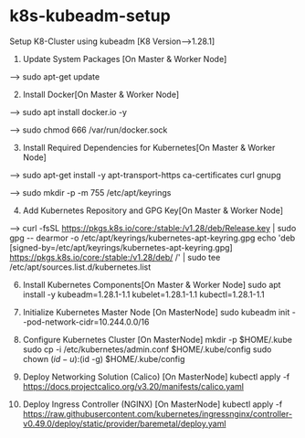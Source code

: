 # k8s-kubeadm-setup
Setup K8-Cluster using kubeadm
[K8 Version-->1.28.1]

1. Update System Packages [On Master & Worker Node]
   
-->   sudo apt-get update

2. Install Docker[On Master & Worker Node]
   
-->   sudo apt install docker.io -y

-->   sudo chmod 666 /var/run/docker.sock

3. Install Required Dependencies for Kubernetes[On Master & Worker
Node]

-->   sudo apt-get install -y apt-transport-https ca-certificates curl gnupg

-->   sudo mkdir -p -m 755 /etc/apt/keyrings

4. Add Kubernetes Repository and GPG Key[On Master & Worker Node]

-->   curl -fsSL https://pkgs.k8s.io/core:/stable:/v1.28/deb/Release.key | sudo gpg --
      dearmor -o /etc/apt/keyrings/kubernetes-apt-keyring.gpg
      echo 'deb [signed-by=/etc/apt/keyrings/kubernetes-apt-keyring.gpg]
      https://pkgs.k8s.io/core:/stable:/v1.28/deb/ /' | sudo tee
      /etc/apt/sources.list.d/kubernetes.list

6. Install Kubernetes Components[On Master & Worker Node]
sudo apt install -y kubeadm=1.28.1-1.1 kubelet=1.28.1-1.1 kubectl=1.28.1-1.1

8. Initialize Kubernetes Master Node [On MasterNode]
sudo kubeadm init --pod-network-cidr=10.244.0.0/16

8. Configure Kubernetes Cluster [On MasterNode]
mkdir -p $HOME/.kube
sudo cp -i /etc/kubernetes/admin.conf $HOME/.kube/config
sudo chown $(id -u):$(id -g) $HOME/.kube/config
9. Deploy Networking Solution (Calico) [On MasterNode]
kubectl apply -f https://docs.projectcalico.org/v3.20/manifests/calico.yaml
10. Deploy Ingress Controller (NGINX) [On MasterNode]
kubectl apply -f https://raw.githubusercontent.com/kubernetes/ingressnginx/controller-v0.49.0/deploy/static/provider/baremetal/deploy.yaml


